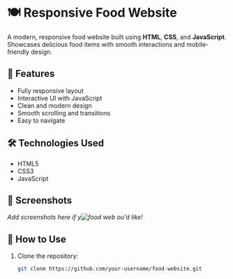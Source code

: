 # 🍽️ Responsive Food Website

A modern, responsive food website built using **HTML**, **CSS**, and **JavaScript**. Showcases delicious food items with smooth interactions and mobile-friendly design.

## 🚀 Features

- Fully responsive layout
- Interactive UI with JavaScript
- Clean and modern design
- Smooth scrolling and transitions
- Easy to navigate

## 🛠️ Technologies Used

- HTML5
- CSS3
- JavaScript

## 📸 Screenshots

_Add screenshots here if y![food web](https://github.com/user-attachments/assets/2169bec0-280b-405e-b60c-3dff06c99708)
ou'd like!_

## 📂 How to Use

1. Clone the repository:
   ```bash
   git clone https://github.com/your-username/food-website.git
